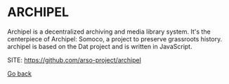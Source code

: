 # ARCHIPEL

 Archipel is a decentralized archiving and media library system.
 It's the centerpiece of Archipel: Somoco, a project to preserve
 grassroots history. archipel is based on the Dat project and is
 written in JavaScript.
 
 SITE: https://github.com/arso-project/archipel

 [Go back](https://portable-linux-apps.github.io/apps.html)
